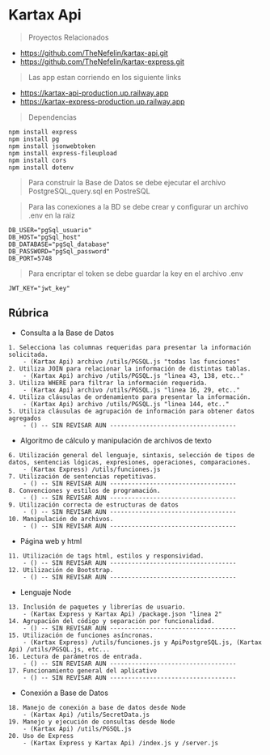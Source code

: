 # Kartax Api

> Proyectos Relacionados
* https://github.com/TheNefelin/kartax-api.git
* https://github.com/TheNefelin/kartax-express.git

> Las app estan corriendo en los siguiente links
* https://kartax-api-production.up.railway.app
* https://kartax-express-production.up.railway.app

> Dependencias
```
npm install express
npm install pg
npm install jsonwebtoken
npm install express-fileupload
npm install cors
npm install dotenv
```

> Para construir la Base de Datos se debe ejecutar el archivo PostgreSQL_query.sql en PostreSQL

> Para las conexiones a la BD se debe crear y configurar un archivo .env en la raiz
```
DB_USER="pgSql_usuario"
DB_HOST="pgSql_host"
DB_DATABASE="pgSql_database"
DB_PASSWORD="pgSql_password"
DB_PORT=5748
```

> Para encriptar el token se debe guardar la key en el archivo .env
```
JWT_KEY="jwt_key"
```

## Rúbrica
* Consulta a la Base de Datos
```
1. Selecciona las columnas requeridas para presentar la información solicitada.
    - (Kartax Api) archivo /utils/PGSQL.js "todas las funciones"
2. Utiliza JOIN para relacionar la información de distintas tablas.
    - (Kartax Api) archivo /utils/PGSQL.js "linea 43, 138, etc.."
3. Utiliza WHERE para filtrar la información requerida.
    - (Kartax Api) archivo /utils/PGSQL.js "linea 16, 29, etc.."
4. Utiliza cláusulas de ordenamiento para presentar la información.
    - (Kartax Api) archivo /utils/PGSQL.js "linea 144, etc.."
5. Utiliza cláusulas de agrupación de información para obtener datos agregados
    - () -- SIN REVISAR AUN -----------------------------------
```
* Algoritmo de cálculo y manipulación de archivos de texto
```
6. Utilización general del lenguaje, sintaxis, selección de tipos de datos, sentencias lógicas, expresiones, operaciones, comparaciones.
    - (Kartax Express) /utils/funciones.js
7. Utilización de sentencias repetitivas.
    - () -- SIN REVISAR AUN -----------------------------------
8. Convenciones y estilos de programación.
    - () -- SIN REVISAR AUN -----------------------------------
9. Utilización correcta de estructuras de datos
    - () -- SIN REVISAR AUN -----------------------------------
10. Manipulación de archivos.
    - () -- SIN REVISAR AUN -----------------------------------
```
* Página web y html
```
11. Utilización de tags html, estilos y responsividad.
    - () -- SIN REVISAR AUN -----------------------------------
12. Utilización de Bootstrap.
    - () -- SIN REVISAR AUN -----------------------------------
```
* Lenguaje Node
```
13. Inclusión de paquetes y librerías de usuario.
    - (Kartax Express y Kartax Api) /package.json "linea 2"
14. Agrupación del código y separación por funcionalidad.
    - () -- SIN REVISAR AUN -----------------------------------
15. Utilización de funciones asíncronas.
    - (Kartax Express) /utils/funciones.js y ApiPostgreSQL.js, (Kartax Api) /utils/PGSQL.js, etc...
16. Lectura de parámetros de entrada.
    - () -- SIN REVISAR AUN -----------------------------------
17. Funcionamiento general del aplicativo
    - () -- SIN REVISAR AUN -----------------------------------
```
* Conexión a Base de Datos
```
18. Manejo de conexión a base de datos desde Node
    - (Kartax Api) /utils/SecretData.js
19. Manejo y ejecución de consultas desde Node
    - (Kartax Api) /utils/PGSQL.js
20. Uso de Express
    - (Kartax Express y Kartax Api) /index.js y /server.js
```

